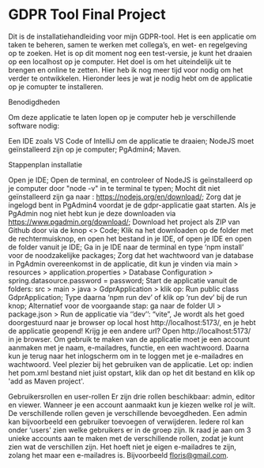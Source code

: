 # GDPR Tool Final Project
  Dit is de installatiehandleiding voor mijn GDPR-tool. Het is een applicatie om taken te beheren, samen te werken met collega’s, en wet- en regelgeving op te zoeken. Het is op dit moment nog een test-versie, je   kunt het draaien op een localhost op je computer. Het doel is om het uiteindelijk uit te brengen en online te zetten. Hier heb ik nog meer tijd voor nodig om het verder te ontwikkelen. Hieronder lees je wat je nodig hebt om de applicatie op je comupter te installeren.

Benodigdheden

Om deze applicatie te laten lopen op je computer heb je verschillende software nodig:

Een IDE zoals VS Code of IntelliJ om de applicatie te draaien;
NodeJS moet geïnstalleerd zijn op je computer;
PgAdmin4;
Maven.

Stappenplan installatie

 Open je IDE;
Open de terminal, en controleer of NodeJS is geïnstalleerd op je computer door "node -v" in te terminal te typen;
Mocht dit niet geïnstalleerd zijn ga naar : https://nodejs.org/en/download/;
Zorg dat je ingelogd bent in PgAdmin4 voordat je de gdpr-applicatie gaat starten. Als je PgAdmin nog niet hebt kun je deze downloaden via https://www.pgadmin.org/download/;
Download het project als ZIP van Github door via de knop <> Code;
Klik na het downloaden op de folder met de rechtermuisknop, en open het bestand in je IDE, of open je IDE en open de folder vanuit je IDE;
Ga in je IDE naar de terminal en type ‘npm install’ voor de noodzakelijke packages;
Zorg dat het wachtwoord van je database in PgAdmin overeenkomst in de applicatie, dit kun je vinden via main > resources > application.properties > Database Configuration > spring.datasource.password = password;
Start de applicatie vanuit de folders: src > main > java > GdprApplication > klik op: Run public class GdprApplication;
Type daarna ‘npm run dev’ of klik op ‘run dev’ bij de run knop;
Alternatief voor de voorgaande stap: ga naar de folder UI > package.json > Run de applicatie via ‘’dev’’: “vite”,
Je wordt als het goed doorgestuurd naar je browser op local host http://localhost:5173/, en je hebt de applicatie geopend!
Krijg je een andere url? Open http://localhost:5173/ in je browser.
Om gebruik te maken van de applicatie moet je een account aanmaken met je naam, e-mailadres, functie, en een wachtwoord.
Daarna kun je terug naar het inlogscherm om in te loggen met je e-mailadres en wachtwoord.
Veel plezier bij het gebruiken van de applicatie.
Let op: indien het pom.xml bestand niet juist opstart, klik dan op het dit bestand en klik op 'add as Maven project'.

Gebruikersrollen en user-rollen Er zijn drie rollen beschikbaar: admin, editor en viewer. Wanneer je een account aanmaakt kun je kiezen welke rol je wilt. De verschillende rollen geven je verschillende bevoegdheden. Een admin kan bijvoorbeeld een gebruiker toevoegen of verwijderen. Iedere rol kan onder ‘users’ zien welke gebruikers er in de groep zijn. Ik raad je aan om 3 unieke accounts aan te maken met de verschillende rollen, zodat je kunt zien wat de verschillen zijn. Het hoeft niet je eigen e-mailadres te zijn, zolang het maar een e-mailadres is. Bijvoorbeeld floris@gmail.com.
